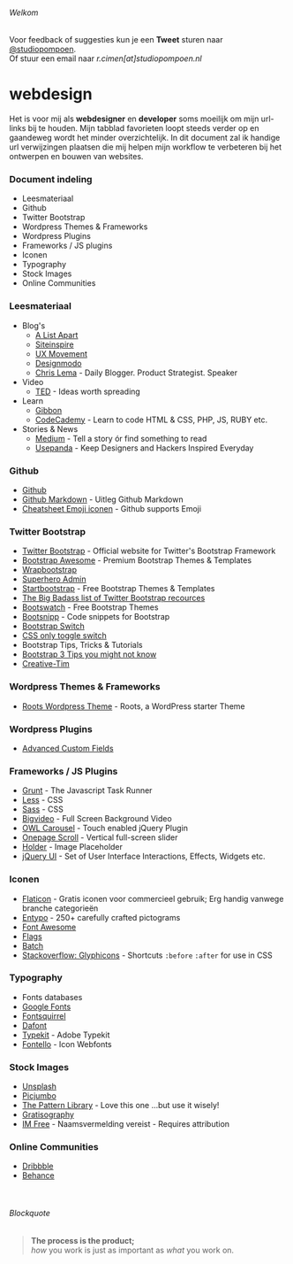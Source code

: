 ###### Welkom

Voor feedback of suggesties kun je een **Tweet** sturen naar <a href="https://twitter.com/studiopompoen">@studiopompoen</a>. <br>
Of stuur een email naar *r.cimen[at]studiopompoen.nl*

webdesign
=========

Het is voor mij als <strong>webdesigner</strong> en <strong>developer</strong> soms moeilijk om mijn url-links bij te houden. Mijn tabblad favorieten loopt steeds verder op en gaandeweg wordt het minder overzichtelijk. In dit document zal ik handige url verwijzingen plaatsen die mij helpen mijn workflow te verbeteren bij het ontwerpen en bouwen van websites.

### Document indeling
* Leesmateriaal
* Github
* Twitter Bootstrap
* Wordpress Themes & Frameworks
* Wordpress Plugins
* Frameworks / JS plugins
* Iconen
* Typography
* Stock Images
* Online Communities

### Leesmateriaal
* Blog's
  * [A List Apart](http://alistapart.com/)
  * [Siteinspire](http://www.siteinspire.com/)
  * [UX Movement](http://uxmovement.com/)
  * [Designmodo](http://www.designmodo.com)
  * [Chris Lema](http://chrislema.com/) - Daily Blogger. Product Strategist. Speaker
* Video
  * [TED](http://www.ted.com) - Ideas worth spreading
* Learn
  * [Gibbon](https://gibbon.co/) 
  * [CodeCademy](http://www.codecademy.com/) - Learn to code HTML & CSS, PHP, JS, RUBY etc.
* Stories & News
  * [Medium](https://medium.com/) - Tell a story ór find something to read
  * [Usepanda](http://usepanda.com/app/) - Keep Designers and Hackers Inspired Everyday

### Github
* [Github](https://github.com/) 
 * [Github Markdown](https://guides.github.com/features/mastering-markdown/) - Uitleg Github Markdown
 * [Cheatsheet Emoji iconen](http://www.emoji-cheat-sheet.com/) - Github supports Emoji

### Twitter Bootstrap
* [Twitter Bootstrap](http://www.getbootstrap.com) - Official website for Twitter's Bootstrap Framework 
 * [Bootstrap Awesome](http://bootstrapawesome.com/) - Premium Bootstrap Themes & Templates 
 * [Wrapbootstrap](https://wrapbootstrap.com/)
 * [Superhero Admin](http://superhero.phoonio.com/)
 * [Startbootstrap](http://startbootstrap.com/) - Free Bootstrap Themes & Templates 
 * [The Big Badass list of Twitter  Bootstrap recources](http://www.bootstraphero.com/the-big-badass-list-of-twitter-bootstrap-resources) 
 * [Bootswatch](http://bootswatch.com/) - Free Bootstrap Themes 
 * [Bootsnipp](http://bootsnipp.com/) - Code snippets for Bootstrap 
 * [Bootstrap Switch ](http://www.bootstrap-switch.org/)
 * [CSS only toggle switch](http://www.simple10.com/code/2013/11/15/css-only-input-toggle-switch/)
* Bootstrap Tips, Tricks & Tutorials
 * [Bootstrap 3 Tips you might not know](http://scotch.io/bar-talk/bootstrap-3-tips-and-tricks-you-might-not-know)
 * [Creative-Tim](http://www.creative-tim.com/)


### Wordpress Themes & Frameworks
* [Roots Wordpress Theme](http://roots.io/) - Roots, a WordPress starter Theme

### Wordpress Plugins 
* [Advanced Custom Fields](http://www.advancedcustomfields.com/)

### Frameworks / JS Plugins
* [Grunt](http://gruntjs.com/) - The Javascript Task Runner
* [Less](http://lesscss.org/) - CSS
* [Sass](http://sass-lang.com/) - CSS
* [Bigvideo](http://dfcb.github.io/BigVideo.js/) - Full Screen Background Video
* [OWL Carousel](http://owlgraphic.com/owlcarousel/) - Touch enabled jQuery Plugin
* [Onepage Scroll](http://www.thepetedesign.com/demos/onepage_scroll_demo.html) - Vertical full-screen slider
* [Holder](http://imsky.github.io/holder/) - Image Placeholder
* [jQuery UI](http://jqueryui.com/) - Set of User Interface Interactions, Effects, Widgets etc.

### Iconen
* [Flaticon](http://www.flaticon.com/) - Gratis iconen voor commercieel gebruik; Erg handig vanwege branche categorieën
* [Entypo](http://www.entypo.com/) - 250+ carefully crafted pictograms
* [Font Awesome](http://fortawesome.github.io/Font-Awesome/)
* [Flags](https://www.gosquared.com/resources/flag-icons/)
* [Batch](http://adamwhitcroft.com/batch/)
* [Stackoverflow: Glyphicons](http://stackoverflow.com/questions/19740700/glyphicons-bootstrap-icon-font-hex-value) - Shortcuts `:before` `:after` for use in CSS

### Typography
* Fonts databases
 * [Google Fonts](https://www.google.com/fonts)
 * [Fontsquirrel](http://www.fontsquirrel.com/)
 * [Dafont](http://www.dafont.com/)
 * [Typekit](https://typekit.com/) - Adobe Typekit
 * [Fontello](http://fontello.com/) - Icon Webfonts

### Stock Images
* [Unsplash](http://unsplash.com/)
* [Picjumbo](http://picjumbo.com/)
* [The Pattern Library](http://thepatternlibrary.com/) - Love this one ...but use it wisely!
* [Gratisography](http://www.gratisography.com/)
* [IM Free](http://www.imcreator.com/free) - Naamsvermelding vereist - Requires attribution

### Online Communities
* [Dribbble](https://dribbble.com/)
* [Behance](https://www.behance.net/)

<br>

###### Blockquote
> **The process is the product;** <br>
> _how_ you work is just as important as _what_ you work on.
